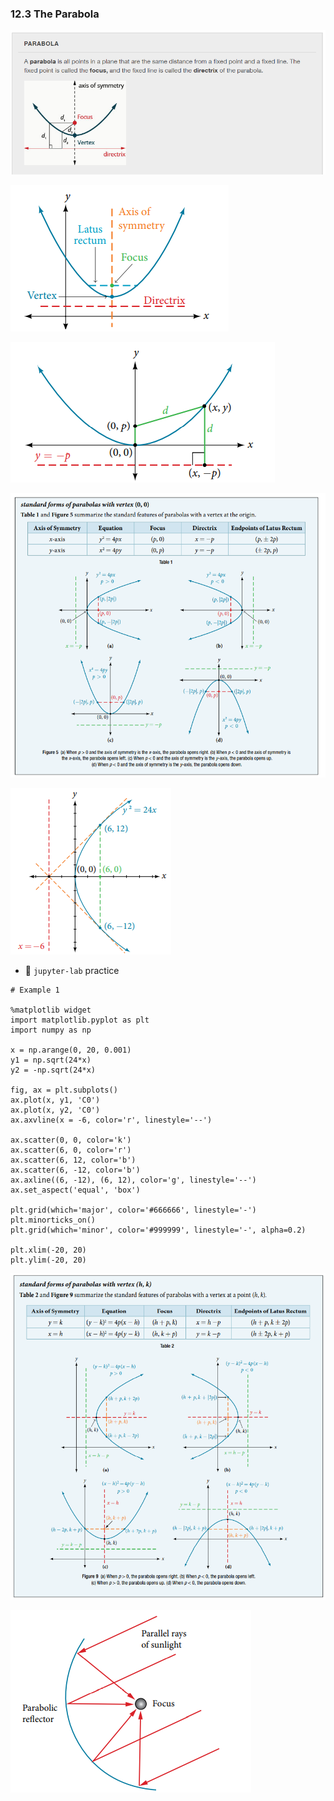 ### 12.3 The Parabola

![Summary 0](./ch12-03-sum0.png)

![Figure 3](./ch12-03-fig3.png)

![Figure 4](./ch12-03-fig4.png)

![Figure 5](./ch12-03-fig5.png)

![Figure 6](./ch12-03-fig6.png)


- 🎯 `jupyter-lab` practice

``` 
# Example 1

%matplotlib widget
import matplotlib.pyplot as plt
import numpy as np

x = np.arange(0, 20, 0.001)
y1 = np.sqrt(24*x)
y2 = -np.sqrt(24*x)
           
fig, ax = plt.subplots()
ax.plot(x, y1, 'C0')
ax.plot(x, y2, 'C0')
ax.axvline(x = -6, color='r', linestyle='--')

ax.scatter(0, 0, color='k')
ax.scatter(6, 0, color='r')
ax.scatter(6, 12, color='b')
ax.scatter(6, -12, color='b')
ax.axline((6, -12), (6, 12), color='g', linestyle='--')
ax.set_aspect('equal', 'box')

plt.grid(which='major', color='#666666', linestyle='-')
plt.minorticks_on()
plt.grid(which='minor', color='#999999', linestyle='-', alpha=0.2)

plt.xlim(-20, 20)
plt.ylim(-20, 20)
```

![Figure 9](./ch12-03-fig9.png)

![Figure 12](./ch12-03-fig12.png)